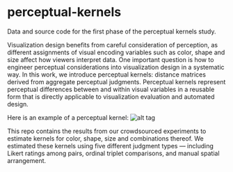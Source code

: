 perceptual-kernels
==================

Data and source code for the first phase of the perceptual kernels study.

Visualization design benefits from careful consideration of perception,
as different assignments of visual encoding variables such as color, shape and size
affect how viewers interpret data. One important question is  how to engineer
 perceptual considerations into visualization design in a systematic way. In this
 work, we introduce perceptual kernels: distance matrices derived from aggregate
 perceptual judgments. Perceptual kernels represent perceptual differences between and
within visual variables in a reusable form that is directly applicable to
visualization evaluation and automated design.

Here is an example of a perceptual kernel:
![alt tag](https://github.com/uwdata/perceptual-kernels/blob/master/doc/imgs/tmshape.png)

This repo contains the results from our crowdsourced experiments to estimate
kernels for color, shape, size and combinations thereof. We estimated these kernels
using five different judgment types — including Likert ratings among pairs, ordinal
triplet comparisons, and manual spatial arrangement.

